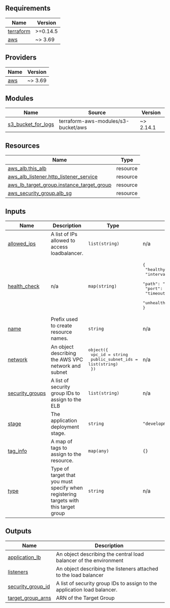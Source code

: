 <!-- BEGIN_TF_DOCS -->
## Requirements

| Name | Version |
|------|---------|
| <a name="requirement_terraform"></a> [terraform](#requirement\_terraform) | >=0.14.5 |
| <a name="requirement_aws"></a> [aws](#requirement\_aws) | ~> 3.69 |

## Providers

| Name | Version |
|------|---------|
| <a name="provider_aws"></a> [aws](#provider\_aws) | ~> 3.69 |

## Modules

| Name | Source | Version |
|------|--------|---------|
| <a name="module_s3_bucket_for_logs"></a> [s3\_bucket\_for\_logs](#module\_s3\_bucket\_for\_logs) | terraform-aws-modules/s3-bucket/aws | ~> 2.14.1 |

## Resources

| Name | Type |
|------|------|
| [aws_alb.this_alb](https://registry.terraform.io/providers/hashicorp/aws/latest/docs/resources/alb) | resource |
| [aws_alb_listener.http_listener_service](https://registry.terraform.io/providers/hashicorp/aws/latest/docs/resources/alb_listener) | resource |
| [aws_lb_target_group.instance_target_group](https://registry.terraform.io/providers/hashicorp/aws/latest/docs/resources/lb_target_group) | resource |
| [aws_security_group.alb_sg](https://registry.terraform.io/providers/hashicorp/aws/latest/docs/resources/security_group) | resource |

## Inputs

| Name | Description | Type | Default | Required |
|------|-------------|------|---------|:--------:|
| <a name="input_allowed_ips"></a> [allowed\_ips](#input\_allowed\_ips) | A list of IPs allowed to access loadbalancer. | `list(string)` | n/a | yes |
| <a name="input_health_check"></a> [health\_check](#input\_health\_check) | n/a | `map(string)` | <pre>{<br>  "healthy_threshold": "3",<br>  "interval": "20",<br>  "path": "/",<br>  "port": "80",<br>  "timeout": "10",<br>  "unhealthy_threshold": "2"<br>}</pre> | no |
| <a name="input_name"></a> [name](#input\_name) | Prefix used to create resource names. | `string` | n/a | yes |
| <a name="input_network"></a> [network](#input\_network) | An object describing the AWS VPC network and subnet | <pre>object({<br>    vpc_id            = string<br>    public_subnet_ids = list(string)<br>  })</pre> | n/a | yes |
| <a name="input_security_groups"></a> [security\_groups](#input\_security\_groups) | A list of security group IDs to assign to the ELB | `list(string)` | n/a | yes |
| <a name="input_stage"></a> [stage](#input\_stage) | The application deployment stage. | `string` | `"development"` | no |
| <a name="input_tag_info"></a> [tag\_info](#input\_tag\_info) | A map of tags to assign to the resource. | `map(any)` | `{}` | no |
| <a name="input_type"></a> [type](#input\_type) | Type of target that you must specify when registering targets with this target group | `string` | n/a | yes |

## Outputs

| Name | Description |
|------|-------------|
| <a name="output_application_lb"></a> [application\_lb](#output\_application\_lb) | An object describing the central load balancer of the environment |
| <a name="output_listeners"></a> [listeners](#output\_listeners) | An object describing the listeners attached to the load balancer |
| <a name="output_security_group_id"></a> [security\_group\_id](#output\_security\_group\_id) | A list of security group IDs to assign to the application load balancer. |
| <a name="output_target_group_arns"></a> [target\_group\_arns](#output\_target\_group\_arns) | ARN of the Target Group |
<!-- END_TF_DOCS -->